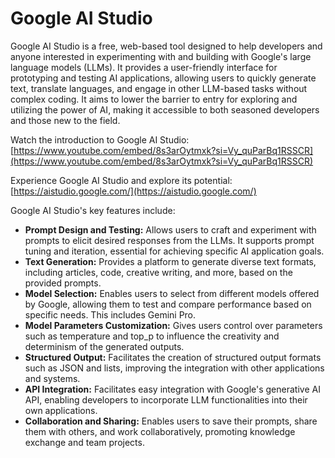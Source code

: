 # Google AI Studio

Google AI Studio is a free, web-based tool designed to help developers and anyone interested in experimenting with and building with Google's large language models (LLMs). It provides a user-friendly interface for prototyping and testing AI applications, allowing users to quickly generate text, translate languages, and engage in other LLM-based tasks without complex coding. It aims to lower the barrier to entry for exploring and utilizing the power of AI, making it accessible to both seasoned developers and those new to the field.

Watch the introduction to Google AI Studio: [https://www.youtube.com/embed/8s3arOytmxk?si=Vy_quParBq1RSSCR](https://www.youtube.com/embed/8s3arOytmxk?si=Vy_quParBq1RSSCR)

Experience Google AI Studio and explore its potential: [https://aistudio.google.com/](https://aistudio.google.com/)

Google AI Studio's key features include:

*   **Prompt Design and Testing:** Allows users to craft and experiment with prompts to elicit desired responses from the LLMs. It supports prompt tuning and iteration, essential for achieving specific AI application goals.
*   **Text Generation:** Provides a platform to generate diverse text formats, including articles, code, creative writing, and more, based on the provided prompts.
*   **Model Selection:** Enables users to select from different models offered by Google, allowing them to test and compare performance based on specific needs. This includes Gemini Pro.
*   **Model Parameters Customization:** Gives users control over parameters such as temperature and top_p to influence the creativity and determinism of the generated outputs.
*   **Structured Output:** Facilitates the creation of structured output formats such as JSON and lists, improving the integration with other applications and systems.
*   **API Integration:** Facilitates easy integration with Google's generative AI API, enabling developers to incorporate LLM functionalities into their own applications.
*   **Collaboration and Sharing:** Enables users to save their prompts, share them with others, and work collaboratively, promoting knowledge exchange and team projects.
